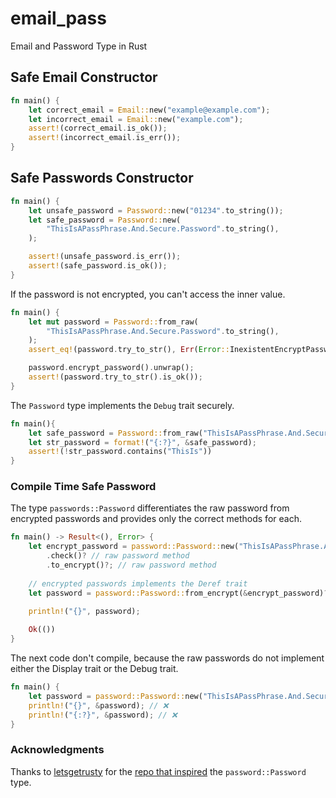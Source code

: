# email_pass
Email and Password Type in Rust

## Safe Email Constructor

```rust
fn main() {
    let correct_email = Email::new("example@example.com");
    let incorrect_email = Email::new("example.com");
    assert!(correct_email.is_ok());
    assert!(incorrect_email.is_err());
}
 ```

## Safe Passwords Constructor

```rust
fn main() {
    let unsafe_password = Password::new("01234".to_string());
    let safe_password = Password::new(
        "ThisIsAPassPhrase.And.Secure.Password".to_string(),
    );

    assert!(unsafe_password.is_err());
    assert!(safe_password.is_ok());
}
```

If the password is not encrypted, you can't access the inner value.
```rust 
fn main() {
    let mut password = Password::from_raw(
        "ThisIsAPassPhrase.And.Secure.Password".to_string(),
    );
    assert_eq!(password.try_to_str(), Err(Error::InexistentEncryptPassword));

    password.encrypt_password().unwrap();
    assert!(password.try_to_str().is_ok());
}
```
The `Password` type implements the `Debug` trait securely.
```rust
fn main(){
    let safe_password = Password::from_raw("ThisIsAPassPhrase.And.Secure.Password".to_string());
    let str_password = format!("{:?}", &safe_password);
    assert!(!str_password.contains("ThisIs"))
}
```

### Compile Time Safe Password
The type `passwords::Password` differentiates the raw password from encrypted passwords 
and provides only the correct methods for each. 
```rust
fn main() -> Result<(), Error> {
    let encrypt_password = password::Password::new("ThisIsAPassPhrase.And.Secure.Password")
        .check()? // raw password method
        .to_encrypt()?; // raw password method
    
    // encrypted passwords implements the Deref trait
    let password = password::Password::from_encrypt(&encrypt_password)?;
    
    println!("{}", password);

    Ok(())
}
```
The next code don't compile, because the raw passwords do not implement either the Display trait or the Debug trait. 
```rust
fn main() {
    let password = password::Password::new("ThisIsAPassPhrase.And.Secure.Password");
    println!("{}", &password); // ❌
    println!("{:?}", &password); // ❌ 
}
```

### Acknowledgments
Thanks to [letsgetrusty](https://github.com/letsgetrusty/) for the 
[repo that inspired](https://github.com/letsgetrusty/generics_and_zero_sized_types) the `password::Password` type.